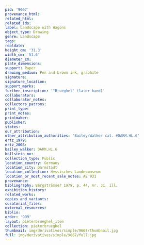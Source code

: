 ```yaml
---
pid: '9667'
provenance_html: 
related_html: 
related_ids: 
label: Landscape with Wagons
object_type: Drawing
genre: Landscape
tags: 
realdate: 
height_cm: '31.3'
width_cm: '51.6'
diameter_cm: 
plate_dimensions: 
support: Paper
drawing_medium: Pen and brown ink, graphite
signature: 
signature_location: 
support_marks: 
further_inscription: '"Brueghel" (later hand)'
collaborators: 
collaborator_notes: 
collectors_patrons: 
print_type: 
print_notes: 
printmaker: 
publisher: 
states: 
our_attribution: 
other_attribution_authorities: 'Bailey/Walker cat. #DARM.HL.6'
ertz_1979: 
ertz_2008: 
bailey_walker: DARM.HL.6
hollstein_no: 
collection_type: Public
location_country: Germany
location_city: Darmstadt
location_collection: Hessisches Landesmuseum
location_or_most_recent_sale_notes: AE 931
provenance: 
bibliography: Bergsträsser 1979, p. 44, nr. 31, ill.
exhibition_history: 
related_works: 
copies_and_variants: 
curatorial_files: 
external_resources: 
biblio: 
order: '999'
layout: pieterbrueghel_item
collection: pieterbrueghel
thumbnail: img/derivatives/simple/9667/thumbnail.jpg
full: img/derivatives/simple/9667/full.jpg
---
```

